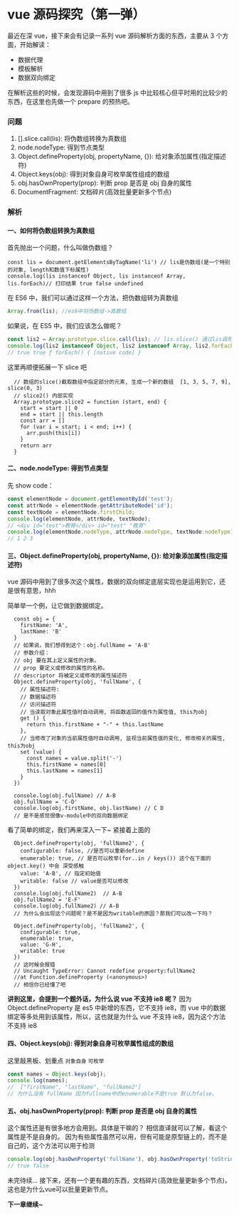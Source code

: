 # vue 源码探究（第一弹）

最近在深 vue，接下来会有记录一系列 vue 源码解析方面的东西，主要从 3 个方面，开始解读：

- 数据代理
- 模板解析
- 数据双向绑定

在解析这些的时候，会发现源码中用到了很多 js 中比较核心但平时用的比较少的东西，在这里也先做一个 prepare 的预热吧。

### 问题

1. [].slice.call(lis): 将伪数组转换为真数组
2. node.nodeType: 得到节点类型
3. Object.defineProperty(obj, propertyName, {}): 给对象添加属性(指定描述符)
4. Object.keys(obj): 得到对象自身可枚举属性组成的数组
5. obj.hasOwnProperty(prop): 判断 prop 是否是 obj 自身的属性
6. DocumentFragment: 文档碎片(高效批量更新多个节点)

### 解析

#### 一、如何将伪数组转换为真数组

首先抛出一个问题，什么叫做伪数组？

```JS
const lis = document.getElementsByTagName('li') // lis是伪数组(是一个特别的对象, length和数值下标属性)
console.log(lis instanceof Object, lis instanceof Array, lis.forEach)// 打印结果 true false undefined
```

在 ES6 中，我们可以通过这样一个方法，把伪数组转为真数组

```js
Array.from(lis); //es6中将伪数组->真数组
```

如果说，在 ES5 中，我们应该怎么做呢？

```js
const lis2 = Array.prototype.slice.call(lis); // lis.slice() 通过lis调用slice
console.log(lis2 instanceof Object, lis2 instanceof Array, lis2.forEach);
// true true ƒ forEach() { [native code] }
```

这里再顺便拓展一下 slice 吧

```JS
  // 数组的slice()截取数组中指定部分的元素, 生成一个新的数组  [1, 3, 5, 7, 9], slice(0, 3)
  // slice2() 内部实现
  Array.prototype.slice2 = function (start, end) {
    start = start || 0
    end = start || this.length
    const arr = []
    for (var i = start; i < end; i++) {
      arr.push(this[i])
    }
    return arr
  }
```

#### 二、node.nodeType: 得到节点类型

先 show code：

```js
const elementNode = document.getElementById('test');
const attrNode = elementNode.getAttributeNode('id');
const textNode = elementNode.firstChild;
console.log(elementNode, attrNode, textNode);
// <div id="test">教育</div> id="test" "教育"
console.log(elementNode.nodeType, attrNode.nodeType, textNode.nodeType);
// 1 2 3
```

#### 三、Object.defineProperty(obj, propertyName, {}): 给对象添加属性(指定描述符)

vue 源码中用到了很多次这个属性，数据的双向绑定底层实现也是运用到它，还是很有意思，hhh

简单举一个例，让它做到数据绑定。

```JS
  const obj = {
    firstName: 'A',
    lastName: 'B'
  }
  // 如果说，我们想得到这个：obj.fullName = 'A-B'
  // 参数介绍：
  // obj 要在其上定义属性的对象。
  // prop 要定义或修改的属性的名称。
  // descriptor 将被定义或修改的属性描述符
  Object.defineProperty(obj, 'fullName', {
    // 属性描述符:
    // 数据描述符
    // 访问描述符
    // 当读取对象此属性值时自动调用, 将函数返回的值作为属性值, this为obj
    get () {
      return this.firstName + "-" + this.lastName
    },
    // 当修改了对象的当前属性值时自动调用, 监视当前属性值的变化, 修改相关的属性, this为obj
    set (value) {
      const names = value.split('-')
      this.firstName = names[0]
      this.lastName = names[1]
    }
  })

  console.log(obj.fullName) // A-B
  obj.fullName = 'C-D'
  console.log(obj.firstName, obj.lastName) // C D
  // 是不是感觉很像v-module中的双向数据绑定
```

看了简单的绑定，我们再来深入一下~
紧接着上面的

```JS
  Object.defineProperty(obj, 'fullName2', {
    configurable: false, //是否可以重新define
    enumerable: true, // 是否可以枚举(for..in / keys()) 这个在下面的object.key() 中会 深受感触
    value: 'A-B', // 指定初始值
    writable: false // value是否可以修改
  })
  console.log(obj.fullName2)  // A-B
  obj.fullName2 = 'E-F'
  console.log(obj.fullName2) // A-B
  // 为什么会出现这个问题呢？是不是因为writable的原因？那我们可以改一下吗？

  Object.defineProperty(obj, 'fullName2', {
    configurable: true,
    enumerable: true,
    value: 'G-H',
    writable: true
  })
  // 这时候会报错
  // Uncaught TypeError: Cannot redefine property:fullName2
  //at Function.defineProperty (<anonymous>)
  // 相信你已经懂了吧
```

**讲到这里，会提到一个题外话，为什么说 vue 不支持 ie8 呢？**
因为 Object.defineProperty 是 es5 中新增的东西，它不支持 ie8，而 vue 中的数据绑定等多处用到该属性，所以，这也就是为什么 vue 不支持 ie8，因为这个方法不支持 ie8

#### 四、Object.keys(obj): 得到对象自身可枚举属性组成的数组

这里敲黑板、划重点 `对象自身` `可枚举`

```js
const names = Object.keys(obj);
console.log(names);
//  ["firstName", "lastName", "fullName2"]
// 为什么没有 fullName 因为fullname中的enumerable不是true 默认为false。
```

#### 五、obj.hasOwnProperty(prop): 判断 prop 是否是 obj 自身的属性

这个属性还是有很多地方会用到。具体是干嘛的？
相信直译就可以了解，看这个属性是不是自身的。
因为有些属性虽然可以用，但有可能是原型链上的，而不是自己的，这个方法可以用于检测

```js
console.log(obj.hasOwnProperty('fullName'), obj.hasOwnProperty('toString'));
// true false
```

未完待续... 
接下来，还有一个更有趣的东西，文档碎片(高效批量更新多个节点)，这也是为什么vue可以批量更新节点。

**下一章继续~**
